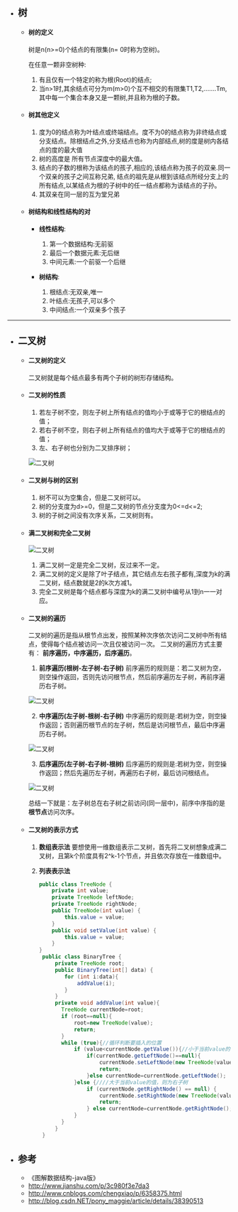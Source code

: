 - ## 树
    - #### 树的定义
      树是n(n>=0)个结点的有限集(n= 0时称为空树)。
    
      在任意一颗非空树种:
    
      1. 有且仅有一个特定的称为根(Root)的结点;
      2. 当n>1时,其余结点可分为m(m>0)个互不相交的有限集T1,T2,.......Tm,其中每一个集合本身又是一颗树,并且称为根的子数。
    
    - #### 树其他定义
      
      1. 度为0的结点称为叶结点或终端结点。度不为0的结点称为非终结点或分支结点。除根结点之外,分支结点也称为内部结点,树的度是树内各结点的度的最大值
      2. 树的高度是 所有节点深度中的最大值。
      3. 结点的子数的根称为该结点的孩子,相应的,该结点称为孩子的双亲.同一个双亲的孩子之间互称兄弟,
      结点的祖先是从根到该结点所经分支上的所有结点,以某结点为根的子树中的任一结点都称为该结点的子孙。
      4. 其双亲在同一层的互为堂兄弟
      
    - #### 树结构和线性结构的对
      - **线性结构**:
        1. 第一个数据结构:无前驱
        2. 最后一个数据元素:无后继
        3. 中间元素:一个前驱一个后继
        
      - **树结构**:
        1. 根结点:无双亲,唯一
        2. 叶结点:无孩子,可以多个
        3. 中间结点:一个双亲多个孩子
  
---

- ## 二叉树
  - #### 二叉树的定义
    二叉树就是每个结点最多有两个子树的树形存储结构。
    
  - #### 二叉树的性质

     1. 若左子树不空，则左子树上所有结点的值均小于或等于它的根结点的值；
     2. 若右子树不空，则右子树上所有结点的值均大于或等于它的根结点的值；
     3. 左、右子树也分别为二叉排序树；
    
      ![二叉树](../pics/数据结构_03.png)
     
  - #### 二叉树与树的区别
    
     1. 树不可以为空集合，但是二叉树可以。
     2. 树的分支度为d>=0，但是二叉树的节点分支度为0<=d<=2;
     3. 树的子树之间没有次序关系，二叉树则有。
     
  - #### 满二叉树和完全二叉树
  
    ![二叉树](../pics/数据结构_04.jpg)
    
    1. 满二叉树一定是完全二叉树，反过来不一定。
    2. 满二叉树的定义是除了叶子结点，其它结点左右孩子都有,深度为k的满二叉树，结点数就是2的k次方减1。
    3. 完全二叉树是每个结点都与深度为k的满二叉树中编号从1到n一一对应。
  
  - #### 二叉树的遍历

    二叉树的遍历是指从根节点出发，按照某种次序依次访问二叉树中所有结点，使得每个结点被访问一次且仅被访问一次。
    二叉树的遍历方式主要有： **前序遍历，中序遍历，后序遍历**。
  
    1. **前序遍历(根树-左子树-右子树)**
      前序遍历的规则是：若二叉树为空，则空操作返回，否则先访问根节点，然后前序遍历左子树，再前序遍历右子树。
      
      ![二叉树](../pics/数据结构_05.png)
      
    2. **中序遍历(左子树-根树-右子树)**
      中序遍历的规则是:若树为空，则空操作返回；否则遍历根节点的左子树，然后是访问根节点，最后中序遍历右子树。
      
      ![二叉树](../pics/数据结构_06.png)
      
    3. **后序遍历(左子树-右子树-根树)**
      后序遍历的规则是:若树为空，则空操作返回；然后先遍历左子树，再遍历右子树，最后访问根结点。
      
      ![二叉树](../pics/数据结构_07.png)
  
    总结一下就是：左子树总在右子树之前访问(同一层中)，前序中序指的是**根节点**访问次序。
  
  - #### 二叉树的表示方式
    1. **数组表示法**
      要想使用一维数组表示二叉树，首先将二叉树想象成满二叉树，且第k个阶度具有2^k-1个节点，并且依次存放在一维数组中。
      
    2. **列表表示法**
       ```java
       public class TreeNode {
           private int value;
           private TreeNode leftNode;
           private TreeNode rightNode;
           public TreeNode(int value) {
               this.value = value;
           }
           public void setValue(int value) {
               this.value = value;
           }
       }
        public class BinaryTree {
            private TreeNode root;
            public BinaryTree(int[] data) {
               for (int i:data){
                   addValue(i);
               }
            }
            private void addValue(int value){
              TreeNode currentNode=root;
              if (root==null){
                  root=new TreeNode(value);
                  return;
              }
              while (true){//循环判断要插入的位置
                  if (value<currentNode.getValue()){//小于当前value的值，则为左子树
                      if(currentNode.getLeftNode()==null){
                          currentNode.setLeftNode(new TreeNode(value));
                          return;
                      }else currentNode=currentNode.getLeftNode();
                  }else {////大于当前value的值，则为右子树
                      if (currentNode.getRightNode() == null) {
                          currentNode.setRightNode(new TreeNode(value));
                          return;
                      } else currentNode=currentNode.getRightNode();
                  }
              }
            }
        }
       ```
  
  
  
  
  
  
- ## 参考
  - 《图解数据结构-java版》
  - http://www.jianshu.com/p/3c980f3e7da3
  - http://www.cnblogs.com/chengxiao/p/6358375.html
  - http://blog.csdn.NET/pony_maggie/article/details/38390513